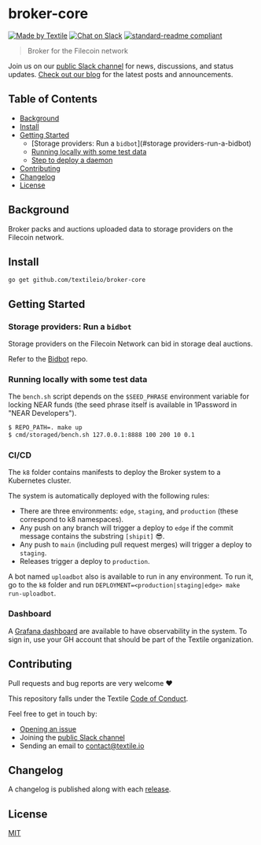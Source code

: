 # broker-core

[![Made by Textile](https://img.shields.io/badge/made%20by-Textile-informational.svg)](https://textile.io)
[![Chat on Slack](https://img.shields.io/badge/slack-slack.textile.io-informational.svg)](https://slack.textile.io)
[![standard-readme compliant](https://img.shields.io/badge/readme%20style-standard-brightgreen.svg)](https://github.com/RichardLitt/standard-readme)

> Broker for the Filecoin network

Join us on our [public Slack channel](https://slack.textile.io/) for news, discussions, and status updates. [Check out our blog](https://blog.textile.io/) for the latest posts and announcements.

## Table of Contents

- [Background](#background)
- [Install](#install)
- [Getting Started](#getting-started)
  - [Storage providers: Run a `bidbot`](#storage providers-run-a-bidbot)
  - [Running locally with some test data](#running-locally-with-some-test-data)
  - [Step to deploy a daemon](#steps-to-deploy-a-daemon)
- [Contributing](#contributing)
- [Changelog](#changelog)
- [License](#license)

## Background

Broker packs and auctions uploaded data to storage providers on the Filecoin network.

## Install

```
go get github.com/textileio/broker-core
```

## Getting Started

### Storage providers: Run a `bidbot`

Storage providers on the Filecoin Network can bid in storage deal auctions.

Refer to the [Bidbot](https://github.com/textileio/bidbot) repo.

### Running locally with some test data

The `bench.sh` script depends on the `$SEED_PHRASE` environment variable for locking NEAR funds (the seed phrase itself is available in 1Password in "NEAR Developers").

```bash
$ REPO_PATH=. make up
$ cmd/storaged/bench.sh 127.0.0.1:8888 100 200 10 0.1
```

### CI/CD

The `k8` folder contains manifests to deploy the Broker system to a Kubernetes cluster.

The system is automatically deployed with the following rules:
- There are three environments: `edge`, `staging`, and `production` (these correspond to k8 namespaces).
- Any push on any branch will trigger a deploy to `edge` if the commit message contains the substring `[shipit]` :sunglasses:.
- Any push to `main` (including pull request merges) will trigger a deploy to `staging`.
- Releases trigger a deploy to `production`.

A bot named `uploadbot` also is available to run in any environment. To run it, go to the `k8` folder and run `DEPLOYMENT=<production|staging|edge> make run-uploadbot`.

### Dashboard

A [Grafana dashboard](https://gke.grafana.textile.dev/) are available to have observability in the system.
To sign in, use your GH account that should be part of the Textile organization.

## Contributing

Pull requests and bug reports are very welcome ❤️

This repository falls under the Textile [Code of Conduct](./CODE_OF_CONDUCT.md).

Feel free to get in touch by:
-   [Opening an issue](https://github.com/textileio/broker-core/issues/new)
-   Joining the [public Slack channel](https://slack.textile.io/)
-   Sending an email to contact@textile.io

## Changelog

A changelog is published along with each [release](https://github.com/textileio/broker-core/releases).

## License

[MIT](LICENSE)
